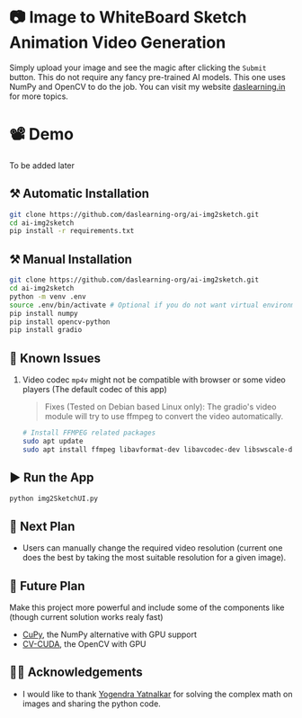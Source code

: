 # 📷 Image to WhiteBoard Sketch Animation Video Generation
Simply upload your image and see the magic after clicking the `Submit` button. This do not require any fancy pre-trained AI models. This one uses NumPy and OpenCV to do the job. You can visit my website [daslearning.in](https://daslearning.in) for more topics.

# 📽️ Demo
To be added later

## ⚒️ Automatic Installation
```bash
git clone https://github.com/daslearning-org/ai-img2sketch.git
cd ai-img2sketch
pip install -r requirements.txt
```

## ⚒️ Manual Installation
```bash
git clone https://github.com/daslearning-org/ai-img2sketch.git
cd ai-img2sketch
python -m venv .env
source .env/bin/activate # Optional if you do not want virtual environment
pip install numpy
pip install opencv-python
pip install gradio
```

## 🤖 Known Issues
1. Video codec `mp4v` might not be compatible with browser or some video players (The default codec of this app)
    > Fixes (Tested on Debian based Linux only): The gradio's video module will try to use ffmpeg to convert the video automatically.
    ```bash
    # Install FFMPEG related packages
    sudo apt update
    sudo apt install ffmpeg libavformat-dev libavcodec-dev libswscale-dev -y
    ```

## ▶️ Run the App
```bash
python img2SketchUI.py
```

## 📝 Next Plan
* Users can manually change the required video resolution (current one does the best by taking the most suitable resolution for a given image).

## 🚀 Future Plan
Make this project more powerful and include some of the components like (though current solution works realy fast)
* [CuPy](https://cupy.dev/), the NumPy alternative with GPU support
* [CV-CUDA](https://github.com/CVCUDA/CV-CUDA), the OpenCV with GPU

## 🙏🏻 Acknowledgements
* I would like to thank [Yogendra Yatnalkar](https://github.com/yogendra-yatnalkar/storyboard-ai) for solving the complex math on images and sharing the python code.
